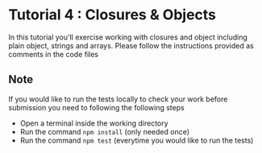 # Tutorial 4 : Closures & Objects

In this tutorial you'll exercise working with closures and  object including plain object, strings and arrays.
Please follow the instructions provided as comments in the code files

## Note
If you would like to run the tests locally to check your work before submission you need to following the following steps
- Open a terminal inside the working directory
- Run the command `npm install` (only needed once)
- Run the command `npm test` (everytime you would like to run the tests)
